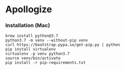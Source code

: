 # Apollogize


### Installation (Mac)
```
brew install python@3.7
python3.7 -m venv --without-pip venv
curl https://bootstrap.pypa.io/get-pip.py | python
pip install virtualenv
virtualenv -p venv python3.7
source venv/bin/activate
pip install -r pip-requirements.txt
```
